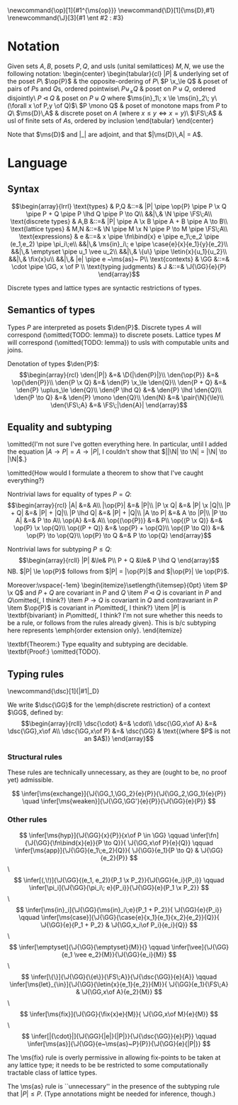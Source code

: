 <!-- Lorem ipsum dolor sit amet, consectetur adipiscing elit, sed do eiusmod
tempor incididunt ut labore et dolore magna aliqua. Ut enim ad minim veniam,
quis nostrud exercitation ullamco laboris nisi ut aliquip ex ea commodo
consequat. Duis aute irure dolor in reprehenderit in voluptate velit esse cillum
dolore eu fugiat nulla pariatur. Excepteur sint occaecat cupidatat non proident,
sunt in culpa qui officia deserunt mollit anim id est laborum. -->

\newcommand{\op}[1]{#1^{\ms{op}}}
\newcommand{\D}[1]{\ms{D}\,#1}
\renewcommand{\J}[3]{#1 \ent #2 : #3}

# Notation

Given sets $A,B$, posets $P,Q$, and usls (unital semilattices) $M,N$, we use the
following notation:
\begin{center}
  \begin{tabular}{cl}
    $|P|$ & underlying set of the poset $P$\\
    $\op{P}$ & the opposite-ordering of $P$\\
    $P \x_\le Q$ & poset of pairs of $P$s and $Q$s, ordered pointwise\\
    $P \uplus_\le Q$ & poset on $P \uplus Q$, ordered disjointly\\
    $P \lhd Q$ & poset on $P \uplus Q$ where
    $\ms{in}_1\; x \le \ms{in}_2\; y\ (\forall x \of P,y \of Q)$\\
    $P \mono Q$ & poset of monotone maps from $P$ to $Q$\\
    $\ms{D}\,A$ & discrete poset on $A$ (where $x \le y \iff x = y$)\\
    $\FS\;A$ & usl of finite sets of $A$s, ordered by inclusion
  \end{tabular}
\end{center}

Note that $\ms{D}$ and $|\_|$ are adjoint, and that $|\ms{D}\,A| = A$.

# Language

## Syntax

$$\begin{array}{lrrl}
\text{types} & P,Q
&::=& |P| \pipe \op{P}
\pipe P \x Q \pipe P + Q \pipe P \lhd Q \pipe P \to Q\\
&&|\,& \N \pipe \FS\;A\\
\text{discrete types} & A,B
&::=& |P| \pipe A \x B \pipe A + B \pipe A \to B\\
\text{lattice types} & M,N
&::=& \N \pipe M \x N \pipe P \to M \pipe \FS\;A\\
\text{expressions} & e
&::=& x \pipe \fn\bind{x} e \pipe e_1\;e_2
\pipe (e_1,e_2) \pipe \pi_i\;e\\
&&|\,& \ms{in}_i\; e \pipe \case{e}{x}{e_1}{y}{e_2}\\
&&|\,& \emptyset \pipe u_1 \vee u_2\\
&&|\,& \{u\} \pipe \letin{x}{u_1}{u_2}\\
&&|\,& \fix{x}u\\
&&|\,& |e| \pipe e ~\ms{as}~ P\\
\text{contexts} & \GG &::=& \cdot \pipe \GG, x \of P \\
\text{typing judgments} & J &::=& \J{\GG}{e}{P}
\end{array}$$

Discrete types and lattice types are syntactic restrictions of types.

## Semantics of types

Types $P$ are interpreted as posets $\den{P}$. Discrete types $A$ will
correspond (\omitted{TODO: lemma}) to discrete posets. Lattice types $M$ will
correspond (\omitted{TODO: lemma}) to usls with computable units and joins.

Denotation of types $\den{P}$:
$$\begin{array}{rcl}
  \den{|P|} &=& \D{|\den{P}|}\\
  \den{\op{P}} &=& \op{\den{P}}\\
  \den{P \x Q} &=& \den{P} \x_\le \den{Q}\\
  \den{P + Q} &=& \den{P} \uplus_\le \den{Q}\\
  \den{P \lhd Q} &=& \den{P} \lhd \den{Q}\\
  \den{P \to Q} &=& \den{P} \mono \den{Q}\\
  \den{N} &=& \pair{\N}{\le}\\
  \den{\FS\;A} &=& \FS\;|\den{A}|
\end{array}$$

## Equality and subtyping

\omitted{I'm not sure I've gotten everything here. In particular, until I added
  the equation $|A \to P| = A \to |P|$, I couldn't show that $||\N| \to \N| =
  |\N| \to |\N|$.}

\omitted{How would I formulate a theorem to show that I've caught everything?}

Nontrivial laws for equality of types $P = Q$:
$$\begin{array}{rcl}
  |A| &=& A\\
  |\op{P}| &=& |P|\\
  |P \x Q| &=& |P| \x |Q|\\
  |P + Q| &=& |P| + |Q|\\
  |P \lhd Q| &=& |P| + |Q|\\
  |A \to P| &=& A \to |P|\\
  |P \to A| &=& P \to A\\
  \op{A} &=& A\\
  \op{(\op{P})} &=& P\\
  \op{(P \x Q)} &=& \op{P} \x \op{Q}\\
  \op{(P + Q)} &=& \op{P} + \op{Q}\\
  \op{(P \to Q)} &=& \op{P} \to \op{Q}\\
  \op{P} \to Q &=& P \to \op{Q}
\end{array}$$

Nontrivial laws for subtyping $P \le Q$:
$$\begin{array}{rcll}
  |P| &\le& P\\
  P + Q &\le& P \lhd Q
\end{array}$$
NB. $|P| \le \op{P}$ follows from $|P| = |\op{P}|$ and $|\op{P}| \le \op{P}$.

Moreover:\vspace{-1em}
\begin{itemize}\setlength{\itemsep}{0pt}
\item $P \x Q$ and $P + Q$ are covariant in $P$ and $Q$
\item $P \lhd Q$ is covariant in $P$ and $Q$\omitted{, I think?}
\item $P \to Q$ is covariant in $Q$ and contravariant in $P$
\item $\op{P}$ is covariant in $P$\omitted{, I think?}
\item $|P|$ is \textbf{bivariant} in $P$\omitted{, I think? I'm not sure whether
  this needs to be a rule, or follows from the rules already given}. This is b/c
  subtyping here represents \emph{order extension only}.
\end{itemize}

\textbf{Theorem:} Type equality and subtyping are decidable. \textbf{Proof:}
\omitted{TODO}.

## Typing rules

\newcommand{\dsc}[1]{|#1|_D}

We write $\dsc{\GG}$ for the \emph{discrete restriction} of a context $\GG$,
defined by:
$$\begin{array}{rcll}
  \dsc{\cdot} &=& \cdot\\
  \dsc{\GG,x\of A} &=& \dsc{\GG},x\of A\\
  \dsc{\GG,x\of P} &=& \dsc{\GG} & \text{(where $P$ is not an $A$)}
\end{array}$$

### Structural rules

These rules are technically unnecessary, as they are (ought to be, no proof yet)
admissible.

$$
\infer[\ms{exchange}]{\J{\GG_1,\GG_2}{e}{P}}{\J{\GG_2,\GG_1}{e}{P}}
\quad
\infer[\ms{weaken}]{\J{\GG,\GG'}{e}{P}}{\J{\GG}{e}{P}}
$$

### Other rules

$$
\infer[\ms{hyp}]{\J{\GG}{x}{P}}{x\of P \in \GG} \qquad
\infer[\fn]{\J{\GG}{\fn\bind{x}{e}}{P \to Q}}{
  \J{\GG,x\of P}{e}{Q}} \qquad
\infer[\ms{app}]{\J{\GG}{e_1\;e_2}{Q}}{
  \J{\GG}{e_1}{P \to Q} &
  \J{\GG}{e_2}{P}}
$$\ $$
\infer[(,\!)]{\J{\GG}{(e_1, e_2)}{P_1 \x P_2}}{\J{\GG}{e_i}{P_i}}
\qquad
\infer[\pi_i]{\J{\GG}{\pi_i\; e}{P_i}}{\J{\GG}{e}{P_1 \x P_2}}
$$\ $$
\infer[\ms{in}_i]{\J{\GG}{\ms{in}_i\;e}{P_1 + P_2}}{
  \J{\GG}{e}{P_i}} \qquad
\infer[\ms{case}]{\J{\GG}{\case{e}{x_1}{e_1}{x_2}{e_2}}{Q}}{
  \J{\GG}{e}{P_1 + P_2} &
  \J{\GG,x_i\of P_i}{e_i}{Q}}
$$\ $$
\infer[\emptyset]{\J{\GG}{\emptyset}{M}}{} \qquad
\infer[\vee]{\J{\GG}{e_1 \vee e_2}{M}}{\J{\GG}{e_i}{M}}
$$\ $$
\infer[\{\}]{\J{\GG}{\{e\}}{\FS\;A}}{\J{\dsc{\GG}}{e}{A}} \qquad
\infer[\ms{let}_{\in}]{\J{\GG}{\letin{x}{e_1}{e_2}}{M}}{
  \J{\GG}{e_1}{\FS\;A} &
  \J{\GG,x\of A}{e_2}{M}}
$$\ $$
\infer[\ms{fix}]{\J{\GG}{\fix{x}e}{M}}{
  \J{\GG,x\of M}{e}{M}}
$$\ $$
\infer[|{\cdot}|]{\J{\GG}{|e|}{|P|}}{\J{\dsc{\GG}}{e}{P}} \qquad
\infer[\ms{as}]{\J{\GG}{e~\ms{as}~P}{P}}{\J{\GG}{e}{|P|}}
$$

The \ms{fix} rule is overly permissive in allowing fix-points to be taken at any
lattice type; it needs to be be restricted to some computationally tractable
class of lattice types.

The \ms{as} rule is ``unnecessary'' in the presence of the subtyping rule that
$|P| \le P$. (Type annotations might be needed for inference, though.)
